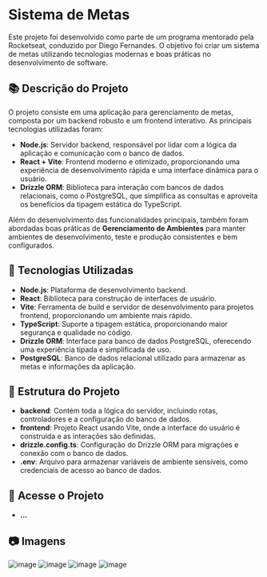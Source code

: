 # Sistema de Metas

Este projeto foi desenvolvido como parte de um programa mentorado pela Rocketseat, conduzido por Diego Fernandes. O objetivo foi criar um sistema de metas utilizando tecnologias modernas e boas práticas no desenvolvimento de software.

## 📚 Descrição do Projeto

O projeto consiste em uma aplicação para gerenciamento de metas, composta por um backend robusto e um frontend interativo. As principais tecnologias utilizadas foram:

- **Node.js**: Servidor backend, responsável por lidar com a lógica da aplicação e comunicação com o banco de dados.
- **React + Vite**: Frontend moderno e otimizado, proporcionando uma experiência de desenvolvimento rápida e uma interface dinâmica para o usuário.
- **Drizzle ORM**: Biblioteca para interação com bancos de dados relacionais, como o PostgreSQL, que simplifica as consultas e aproveita os benefícios da tipagem estática do TypeScript.

Além do desenvolvimento das funcionalidades principais, também foram abordadas boas práticas de **Gerenciamento de Ambientes** para manter ambientes de desenvolvimento, teste e produção consistentes e bem configurados.

## 🚀 Tecnologias Utilizadas

- **Node.js**: Plataforma de desenvolvimento backend.
- **React**: Biblioteca para construção de interfaces de usuário.
- **Vite**: Ferramenta de build e servidor de desenvolvimento para projetos frontend, proporcionando um ambiente mais rápido.
- **TypeScript**: Suporte a tipagem estática, proporcionando maior segurança e qualidade no código.
- **Drizzle ORM**: Interface para banco de dados PostgreSQL, oferecendo uma experiência tipada e simplificada de uso.
- **PostgreSQL**: Banco de dados relacional utilizado para armazenar as metas e informações da aplicação.

## 📁 Estrutura do Projeto


- **backend**: Contém toda a lógica do servidor, incluindo rotas, controladores e a configuração do banco de dados.
- **frontend**: Projeto React usando Vite, onde a interface do usuário é construída e as interações são definidas.
- **drizzle.config.ts**: Configuração do Drizzle ORM para migrações e conexão com o banco de dados.
- **.env**: Arquivo para armazenar variáveis de ambiente sensíveis, como credenciais de acesso ao banco de dados.

## 🌟 Acesse o Projeto

- **...**

## 📷 Imagens
![image](https://github.com/user-attachments/assets/5f9bc5b6-fd97-4a16-88c9-e89611a4043a)
![image](https://github.com/user-attachments/assets/d47cb9bb-9424-45e8-96bf-405822e052ab)
![image](https://github.com/user-attachments/assets/f7860b18-88df-4e17-8435-b1eb58c78c9f)
![image](https://github.com/user-attachments/assets/11556e62-47a6-4507-b37d-95550ec92da5)


